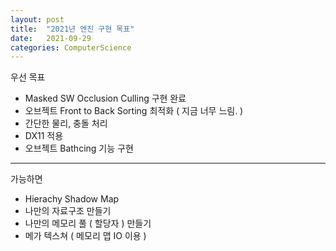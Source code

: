 ```yaml
---
layout: post
title:  "2021년 엔진 구현 목표"
date:   2021-09-29
categories: ComputerScience
---
```


우선 목표 

- Masked SW Occlusion Culling 구현 완료
- 오브젝트 Front to Back Sorting 최적화 ( 지금 너무 느림. )
- 간단한 물리, 충돌 처리
- DX11 적용
- 오브젝트 Bathcing 기능 구현

------------------------

가능하면 

- Hierachy Shadow Map
- 나만의 자료구조 만들기
- 나만의 메모리 풀 ( 할당자 ) 만들기
- 메가 텍스쳐 ( 메모리 맵 IO 이용 )

